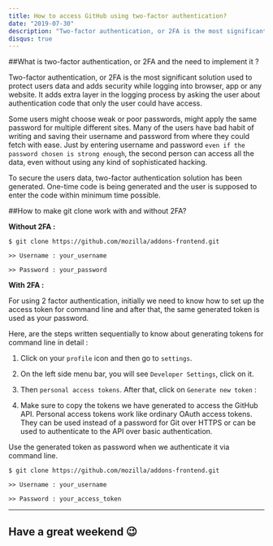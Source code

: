 ```yaml
---
title: How to access GitHub using two-factor authentication?
date: "2019-07-30"
description: "Two-factor authentication, or 2FA is the most significant solution used to protect users data and adds security while logging into browser, app or any website."
disqus: true
---
```


##What is two-factor authentication, or 2FA and the need to implement it ?

Two-factor authentication, or 2FA is the most significant solution used to protect users data and adds security while logging into browser, app or any website. It adds extra layer in the logging process by asking the user about authentication code that only the user could have access.

Some users might choose weak or poor passwords, might apply the same password for multiple different sites. Many of the users have bad habit of writing and saving their username and password from where they could fetch with ease. Just by entering username and password `even if the password chosen is strong enough`, the second person can access all the data, even without using any kind of sophisticated hacking.

To secure the users data, two-factor authentication solution has been generated. One-time code is being generated and the user is supposed to enter the code within minimum time possible.

##How to make git clone work with and without 2FA?

**Without 2FA :**

```
$ git clone https://github.com/mozilla/addons-frontend.git

>> Username : your_username

>> Password : your_password
```

**With 2FA :**

For using 2 factor authentication, initially we need to know how to set up the access token for command line and after that, the same generated token is used as your password.

Here, are the steps written sequentially to know about generating tokens for command line in detail :

1. Click on your `profile` icon and then go to `settings`.

2. On the left side menu bar, you will see `Developer Settings`, click on it.

3. Then `personal access tokens`. After that, click on `Generate new token` :

4. Make sure to copy the tokens we have generated to access the GitHub API. Personal access tokens work like ordinary OAuth access tokens. They can be used instead of a password for Git over HTTPS or can be used to authenticate to the API over basic authentication.

Use the generated token as password when we authenticate it via command line.

```
$ git clone https://github.com/mozilla/addons-frontend.git

>> Username : your_username

>> Password : your_access_token
```

---
Have a great weekend 😉
---